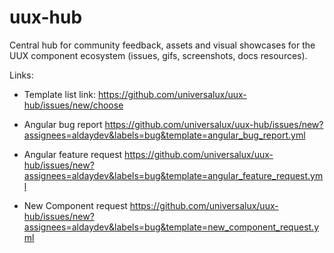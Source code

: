 # uux-hub
Central hub for community feedback, assets and visual showcases for the UUX component ecosystem (issues, gifs, screenshots, docs resources).

Links:

* Template list link:
https://github.com/universalux/uux-hub/issues/new/choose

* Angular bug report
https://github.com/universalux/uux-hub/issues/new?assignees=aldaydev&labels=bug&template=angular_bug_report.yml

* Angular feature request
https://github.com/universalux/uux-hub/issues/new?assignees=aldaydev&labels=bug&template=angular_feature_request.yml

* New Component request
https://github.com/universalux/uux-hub/issues/new?assignees=aldaydev&labels=bug&template=new_component_request.yml
